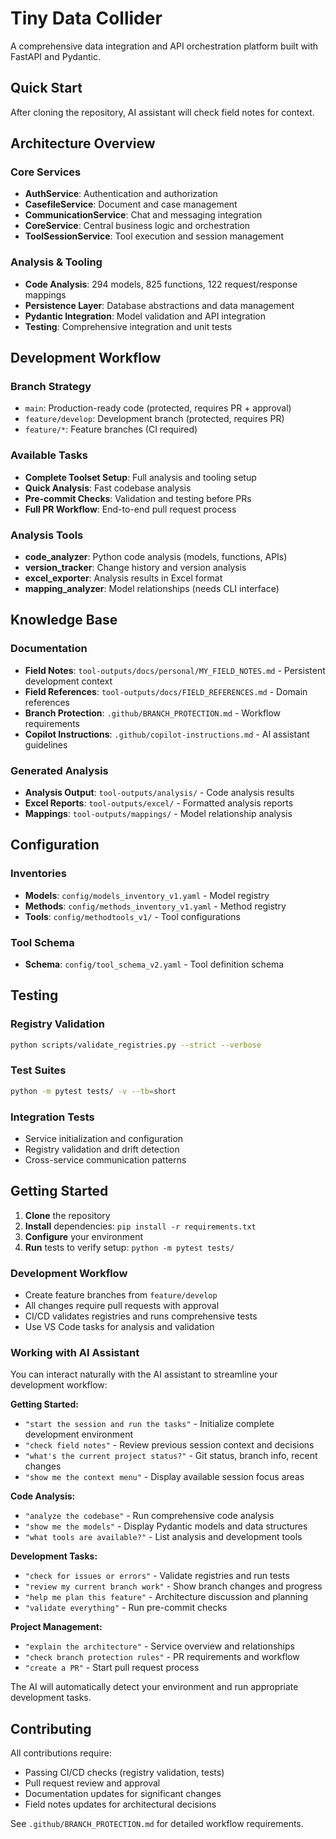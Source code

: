 # Tiny Data Collider

A comprehensive data integration and API orchestration platform built with FastAPI and Pydantic.

## Quick Start

After cloning the repository, AI assistant will check field notes for context.

## Architecture Overview

### Core Services
- **AuthService**: Authentication and authorization
- **CasefileService**: Document and case management
- **CommunicationService**: Chat and messaging integration
- **CoreService**: Central business logic and orchestration
- **ToolSessionService**: Tool execution and session management

### Analysis & Tooling
- **Code Analysis**: 294 models, 825 functions, 122 request/response mappings
- **Persistence Layer**: Database abstractions and data management
- **Pydantic Integration**: Model validation and API integration
- **Testing**: Comprehensive integration and unit tests

## Development Workflow

### Branch Strategy
- `main`: Production-ready code (protected, requires PR + approval)
- `feature/develop`: Development branch (protected, requires PR)
- `feature/*`: Feature branches (CI required)

### Available Tasks
- **Complete Toolset Setup**: Full analysis and tooling setup
- **Quick Analysis**: Fast codebase analysis
- **Pre-commit Checks**: Validation and testing before PRs
- **Full PR Workflow**: End-to-end pull request process

### Analysis Tools
- **code_analyzer**: Python code analysis (models, functions, APIs)
- **version_tracker**: Change history and version analysis
- **excel_exporter**: Analysis results in Excel format
- **mapping_analyzer**: Model relationships (needs CLI interface)

## Knowledge Base

### Documentation
- **Field Notes**: `tool-outputs/docs/personal/MY_FIELD_NOTES.md` - Persistent development context
- **Field References**: `tool-outputs/docs/FIELD_REFERENCES.md` - Domain references
- **Branch Protection**: `.github/BRANCH_PROTECTION.md` - Workflow requirements
- **Copilot Instructions**: `.github/copilot-instructions.md` - AI assistant guidelines

### Generated Analysis
- **Analysis Output**: `tool-outputs/analysis/` - Code analysis results
- **Excel Reports**: `tool-outputs/excel/` - Formatted analysis reports
- **Mappings**: `tool-outputs/mappings/` - Model relationship analysis

## Configuration

### Inventories
- **Models**: `config/models_inventory_v1.yaml` - Model registry
- **Methods**: `config/methods_inventory_v1.yaml` - Method registry
- **Tools**: `config/methodtools_v1/` - Tool configurations

### Tool Schema
- **Schema**: `config/tool_schema_v2.yaml` - Tool definition schema

## Testing

### Registry Validation
```bash
python scripts/validate_registries.py --strict --verbose
```

### Test Suites
```bash
python -m pytest tests/ -v --tb=short
```

### Integration Tests
- Service initialization and configuration
- Registry validation and drift detection
- Cross-service communication patterns

## Getting Started

1. **Clone** the repository
2. **Install** dependencies: `pip install -r requirements.txt`
3. **Configure** your environment
4. **Run** tests to verify setup: `python -m pytest tests/`

### Development Workflow

- Create feature branches from `feature/develop`
- All changes require pull requests with approval
- CI/CD validates registries and runs comprehensive tests
- Use VS Code tasks for analysis and validation

### Working with AI Assistant

You can interact naturally with the AI assistant to streamline your development workflow:

**Getting Started:**
- `"start the session and run the tasks"` - Initialize complete development environment
- `"check field notes"` - Review previous session context and decisions
- `"what's the current project status?"` - Git status, branch info, recent changes
- `"show me the context menu"` - Display available session focus areas

**Code Analysis:**
- `"analyze the codebase"` - Run comprehensive code analysis
- `"show me the models"` - Display Pydantic models and data structures
- `"what tools are available?"` - List analysis and development tools

**Development Tasks:**
- `"check for issues or errors"` - Validate registries and run tests
- `"review my current branch work"` - Show branch changes and progress
- `"help me plan this feature"` - Architecture discussion and planning
- `"validate everything"` - Run pre-commit checks

**Project Management:**
- `"explain the architecture"` - Service overview and relationships
- `"check branch protection rules"` - PR requirements and workflow
- `"create a PR"` - Start pull request process

The AI will automatically detect your environment and run appropriate development tasks.

## Contributing

All contributions require:
- Passing CI/CD checks (registry validation, tests)
- Pull request review and approval
- Documentation updates for significant changes
- Field notes updates for architectural decisions

See `.github/BRANCH_PROTECTION.md` for detailed workflow requirements.